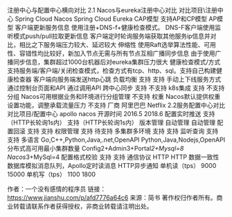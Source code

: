 注册中心与配置中心横向对比
2.1 Nacos与eureka注册中心对比
对比项目\注册中心	Spring Cloud Nacos	Spring Cloud Eureka
CAP模型	支持AP和CP模型	AP模型
客户端更新服务信息	使用注册+DNS-f+健康检查模式。 DNS-F客户端使用监听模式push/pull拉取更新信息	客户端定时轮询服务端获取其他服务ip信息并对比，相比之下服务端压力较大、延迟较大
伸缩性	使用Raft选举算法性能、可用性、容错性均比较好，新加入节点无需与所有节点互相广播同步信息	由于使用广播同步信息，集群超过1000台机器后对eureka集群压力很大
健康检查模式/方式	支持服务端/客户端/关闭检查模式，检查方式有tcp、http、sql。支持自己构建健康检查器	客户端向服务端发送http心跳
负载均衡	支持	支持
手动上下线服务方式	通过控制台页面和API	通过调用API
跨中心同步	支持	不支持
k8s集成	支持	不支持
分组	Nacos可用根据业务和环境进行分组管理	不支持
权重	Nacos默认提供权重设置功能，调整承载流量压力	不支持
厂商	阿里巴巴	Netflix
2.2服务配置中心对比
对比项目/配置中心	apollo	nacos
开源时间	2016.5	2018.6
配置实时推送	支持（HTTP长轮询1s内）	支持（HTTP长轮询1s内）
版本管理	自动管理	自动管理
配置回滚	支持	支持
权限管理	支持	待支持
多集群多环境	支持	支持
监听查询	支持	支持
多语言	Go,C++,Python,Java,.net,OpenAPI	Python,Java,Nodejs,OpenAPI
分布式高可用最小集群数量	Config2+Admin3+Portal*2+Mysql=8	Nacos*3+MySql=4
配置格式校验	支持	支持
通信协议	HTTP	HTTP
数据一致性	数据库模拟消息队列，Apollo定时读消息	HTTP异步通知
单机读（tps）	9000	15000
单机写（tps）	1100	1800

作者：一个没有感情的程序员
链接：https://www.jianshu.com/p/afd7776a64c6
来源：简书
著作权归作者所有。商业转载请联系作者获得授权，非商业转载请注明出处。